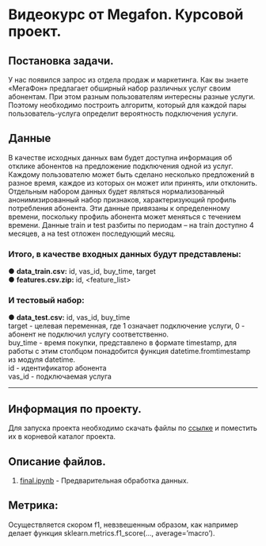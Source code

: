 
# Видеокурс от Megafon. Курсовой проект.


## Постановка задачи.
У нас появился запрос из отдела продаж и маркетинга. Как вы знаете «МегаФон» предлагает обширный набор различных услуг своим абонентам. При этом разным пользователям интересны разные услуги. Поэтому необходимо построить  алгоритм, который для каждой пары пользователь-услуга определит вероятность подключения услуги.

## Данные
В качестве исходных данных вам будет доступна информация об отклике абонентов на предложение подключения одной из услуг. Каждому пользователю может быть сделано несколько предложений в разное время, каждое из которых он может или принять, или отклонить.
Отдельным набором данных будет являться нормализованный анонимизированный набор признаков, характеризующий профиль потребления абонента. Эти данные привязаны к определенному времени, поскольку профиль абонента может меняться с течением времени.
Данные train и test разбиты по периодам – на train доступно 4 месяцев, а на test отложен последующий месяц.

### Итого, в качестве входных данных будут представлены:
●	**data_train.csv:** id, vas_id, buy_time, target  
●	**features.csv.zip:** id, <feature_list>   

### И тестовый набор:
●	**data_test.csv:** id, vas_id, buy_time  
target - целевая переменная, где 1 означает подключение услуги, 0 - абонент не подключил услугу соответственно.  
buy_time - время покупки, представлено в формате timestamp, для работы с этим столбцом понадобится функция datetime.fromtimestamp из модуля datetime.  
id - идентификатор абонента  
vas_id - подключаемая услуга 

--------------------------------------------------------- 

## Информация по проекту.
Для запуска проекта необходимо скачать файлы по [ссылке](https://drive.google.com/drive/folders/1LCUYS7uXKKZenNn8fUTjq_iupelNRAfQ) и поместить их в корневой каталог проекта.

## Описание файлов.
1. [final.ipynb](final.ipynb) - Предварительная обработка данных.

## Метрика:
Осуществляется скором f1, невзвешенным образом, как например делает функция sklearn.metrics.f1_score(…, average=’macro’).
